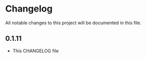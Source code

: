 # Changelog

All notable changes to this project will be documented in this file.

## 0.1.11

- This CHANGELOG file
